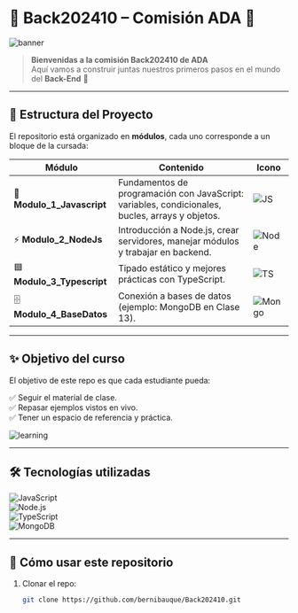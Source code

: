 # 🌸 Back202410 – Comisión ADA 🌸  

![banner](https://i.imgur.com/oE4Yj2b.png)  
> **Bienvenidas a la comisión Back202410 de ADA**  
Aquí vamos a construir juntas nuestros primeros pasos en el mundo del **Back-End** 🚀  

---

## 📂 Estructura del Proyecto  

El repositorio está organizado en **módulos**, cada uno corresponde a un bloque de la cursada:  

| Módulo | Contenido | Icono |
|--------|-----------|-------|
| 📘 **Modulo_1_Javascript** | Fundamentos de programación con JavaScript: variables, condicionales, bucles, arrays y objetos. | ![JS](https://img.icons8.com/color/48/000000/javascript.png) |
| ⚡ **Modulo_2_NodeJs** | Introducción a Node.js, crear servidores, manejar módulos y trabajar en backend. | ![Node](https://img.icons8.com/color/48/000000/nodejs.png) |
| 🟦 **Modulo_3_Typescript** | Tipado estático y mejores prácticas con TypeScript. | ![TS](https://img.icons8.com/color/48/000000/typescript.png) |
| 🗄️ **Modulo_4_BaseDatos** | Conexión a bases de datos (ejemplo: MongoDB en Clase 13). | ![Mongo](https://img.icons8.com/color/48/000000/mongodb.png) |

---

## ✨ Objetivo del curso  

El objetivo de este repo es que cada estudiante pueda:  

✅ Seguir el material de clase.  
✅ Repasar ejemplos vistos en vivo.  
✅ Tener un espacio de referencia y práctica.  

![learning](https://i.imgur.com/Ifn2KqL.png)  

---

## 🛠️ Tecnologías utilizadas  

![JavaScript](https://img.shields.io/badge/JavaScript-F7DF1E?style=for-the-badge&logo=javascript&logoColor=000)  
![Node.js](https://img.shields.io/badge/Node.js-339933?style=for-the-badge&logo=node.js&logoColor=fff)  
![TypeScript](https://img.shields.io/badge/TypeScript-3178C6?style=for-the-badge&logo=typescript&logoColor=fff)  
![MongoDB](https://img.shields.io/badge/MongoDB-47A248?style=for-the-badge&logo=mongodb&logoColor=fff)  

---

## 📌 Cómo usar este repositorio  

1. Clonar el repo:  
   ```bash
   git clone https://github.com/bernibauque/Back202410.git
